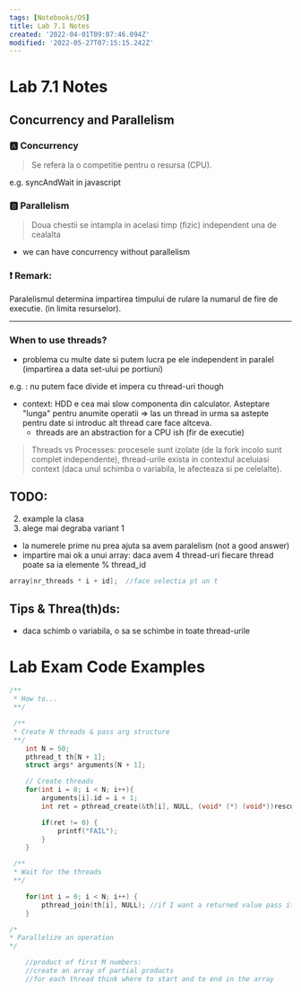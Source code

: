 ```yaml
---
tags: [Notebooks/OS]
title: Lab 7.1 Notes
created: '2022-04-01T09:07:46.094Z'
modified: '2022-05-27T07:15:15.242Z'
---
```


# Lab 7.1 Notes

## Concurrency and Parallelism
### :a: Concurrency
> Se refera la o competitie pentru o resursa (CPU).

e.g. syncAndWait in javascript

### :b: Parallelism
> Doua chestii se intampla in acelasi timp (fizic) independent una de cealalta

- we can have concurrency without parallelism

### :heavy_exclamation_mark: Remark: 
Paralelismul determina impartirea timpului de rulare la numarul de fire de executie. (in limita resurselor).

---
### When to use threads?
- problema cu multe date si putem lucra pe ele independent in paralel (impartirea a data set-ului pe portiuni)

e.g. : nu putem face divide et impera cu thread-uri though

- context: HDD e cea mai slow componenta din calculator. Asteptare "lunga" pentru anumite operatii => las un thread in urma sa astepte pentru date si introduc alt thread care face altceva.
  - threads are an abstraction for a CPU ish (fir de executie)

> Threads vs Processes: procesele sunt izolate (de la fork incolo sunt complet independente), thread-urile exista in contextul aceluiasi context (daca unul schimba o variabila, le afecteaza si pe celelalte).

## TODO:
2. example la clasa 
3. alege mai degraba variant 1
- la numerele prime nu prea ajuta sa avem paralelism (not a good answer)
- impartire mai ok a unui array: daca avem 4 thread-uri fiecare thread poate sa ia elemente % thread_id

```C
array[nr_threads * i + id];  //face selectia pt un t
```

## Tips & Threa(th)ds:
- daca schimb o variabila, o sa se schimbe in toate thread-urile

# Lab Exam Code Examples

```C
/**
 * How to...
 **/

 /**
 * Create N threads & pass arg structure
 **/
    int N = 50;
    pthread_t th[N + 1];
    struct args* arguments[N + 1];

    // Create threads
    for(int i = 0; i < N; i++){
        arguments[i].id = i + 1;
        int ret = pthread_create(&th[i], NULL, (void* (*) (void*))rescued_person, &th_args[i]);

        if(ret != 0) {
            printf("FAIL");
        }
    }

 /**
 * Wait for the threads
 **/

    for(int i = 0; i < N; i++) {
        pthread_join(th[i], NULL); //if I want a returned value pass it in the arguments structure as pointer
    }

/*
* Parallelize an operation
*/

    //product of first M numbers:
    //create an array of partial products
    //for each thread think where to start and to end in the array

```
